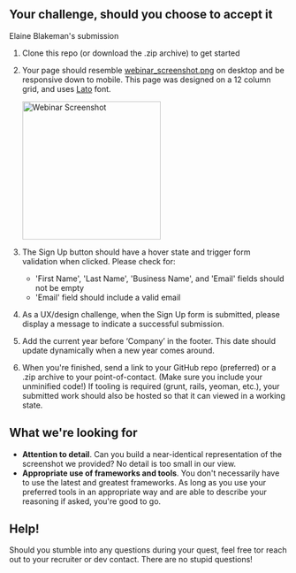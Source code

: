 ## Your challenge, should you choose to accept it

Elaine Blakeman's submission

1. Clone this repo (or download the .zip archive) to get started
2. Your page should resemble [webinar_screenshot.png](webinar_screenshot.png) on desktop and be responsive down to mobile. This page was designed on a 12 column grid, and uses [Lato](https://fonts.google.com/specimen/Lato) font.

    <img src="webinar_screenshot.png" alt="Webinar Screenshot" width="250"/>

3. The Sign Up button should have a hover state and trigger form validation when clicked. Please check for:
    - 'First Name', 'Last Name', 'Business Name', and 'Email' fields should not be empty
    - 'Email' field should include a valid email
4. As a UX/design challenge, when the Sign Up form is submitted, please display a message to indicate a successful submission.
5. Add the current year before ‘Company’ in the footer. This date should update dynamically when a new year comes around.
6. When you're finished, send a link to your GitHub repo (preferred) or a .zip archive to your point-of-contact. (Make sure you include your unminified code!) If tooling is required (grunt, rails, yeoman, etc.), your submitted work should also be hosted so that it can viewed in a working state.

## What we're looking for

- **Attention to detail**. Can you build a near-identical representation of the screenshot we provided? No detail is too small in our view.
- **Appropriate use of frameworks and tools**. You don't necessarily have to use the latest and greatest frameworks. As long as you use your preferred tools in an appropriate way and are able to describe your reasoning if asked, you're good to go.

## Help!
Should you stumble into any questions during your quest, feel free tor reach out to your recruiter or dev contact. There are no stupid questions!

